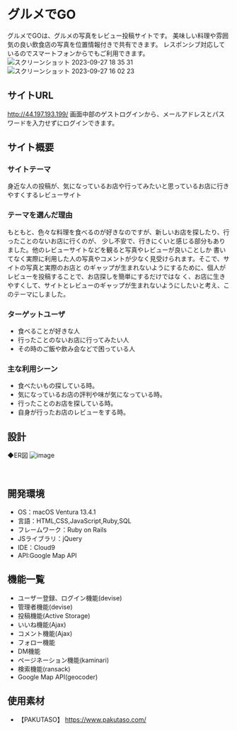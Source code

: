 # グルメでGO
グルメでGOは、グルメの写真をレビュー投稿サイトです。
美味しい料理や雰囲気の良い飲食店の写真を位置情報付きで共有できます。
レスポンシブ対応しているのでスマートフォンからでもご利用できます。
![スクリーンショット 2023-09-27 18 35 31](https://github.com/Ryo0203VB/gourmet/assets/135448649/521b9394-fe53-4c44-94ef-0a03f646e104)
![スクリーンショット 2023-09-27 16 02 23](https://github.com/Ryo0203VB/gourmet/assets/135448649/0715deff-ced0-49c0-8d4b-77161ab43f1e)

## サイトURL
http://44.197.193.199/
画面中部のゲストログインから、メールアドレスとパスワードを入力せずにログインできます。

## サイト概要
### サイトテーマ
身近な人の投稿が、気になっているお店や行ってみたいと思っているお店に行きやすくするレビューサイト
​
### テーマを選んだ理由
もともと、色々な料理を食べるのが好きなのですが、新しいお店を探したり、行ったことのないお店に行くのが、
少し不安で、行きにくいと感じる部分もありました。他のレビューサイトなどを観ると写真やレビューが良いことしか
書いてなく実際に利用した人の写真やコメントが少なく見受けられます。そこで、サイトの写真と実際のお店と
のギャップが生まれないようにするために、個人がレビューを投稿することで、お店探しを簡単にするだけではな
く、お店に生きやすくして、サイトとレビューのギャップが生まれないようにしたいと考え、このテーマにしました。
​
### ターゲットユーザ
- 食べることが好きな人
- 行ったことのないお店に行ってみたい人
- その時のご飯や飲み会などで困っている人

### 主な利用シーン
- 食べたいもの探している時。
- 気になっているお店の評判や味が気になっている時。
- 行ったことのお店を探している時。
- 自身が行ったお店のレビューをする時。
​
## 設計
◆ER図
![image](https://github.com/Ryo0203VB/gourmet/assets/135448649/0e98a091-da2f-4d4b-a4c0-b4fac269d456)

​
## 開発環境
- OS：macOS Ventura 13.4.1
- 言語：HTML,CSS,JavaScript,Ruby,SQL
- フレームワーク：Ruby on Rails
- JSライブラリ：jQuery
- IDE：Cloud9
- API:Google Map API
​
## 機能一覧
- ユーザー登録、ログイン機能(devise)
- 管理者機能(devise)
- 投稿機能(Active Storage)
- いいね機能(Ajax)
- コメント機能(Ajax)
- フォロー機能
- DM機能
- ページネーション機能(kaminari)
- 検索機能(ransack)
- Google Map API(geocoder)

## 使用素材
- 【PAKUTASO】 https://www.pakutaso.com/
